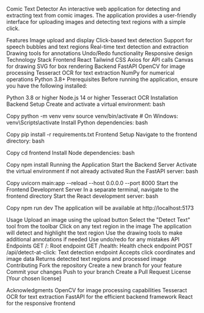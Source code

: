 Comic Text Detector
An interactive web application for detecting and extracting text from comic images. The application provides a user-friendly interface for uploading images and detecting text regions with a simple click.

Features
Image upload and display
Click-based text detection
Support for speech bubbles and text regions
Real-time text detection and extraction
Drawing tools for annotations
Undo/Redo functionality
Responsive design
Technology Stack
Frontend
React
Tailwind CSS
Axios for API calls
Canvas for drawing
SVG for box rendering
Backend
FastAPI
OpenCV for image processing
Tesseract OCR for text extraction
NumPy for numerical operations
Python 3.8+
Prerequisites
Before running the application, ensure you have the following installed:

Python 3.8 or higher
Node.js 14 or higher
Tesseract OCR
Installation
Backend Setup
Create and activate a virtual environment:
bash

Copy
python -m venv venv
source venv/bin/activate  # On Windows: venv\Scripts\activate
Install Python dependencies:
bash

Copy
pip install -r requirements.txt
Frontend Setup
Navigate to the frontend directory:
bash

Copy
cd frontend
Install Node dependencies:
bash

Copy
npm install
Running the Application
Start the Backend Server
Activate the virtual environment if not already activated
Run the FastAPI server:
bash

Copy
uvicorn main:app --reload --host 0.0.0.0 --port 8000
Start the Frontend Development Server
In a separate terminal, navigate to the frontend directory
Start the React development server:
bash

Copy
npm run dev
The application will be available at http://localhost:5173

Usage
Upload an image using the upload button
Select the "Detect Text" tool from the toolbar
Click on any text region in the image
The application will detect and highlight the text region
Use the drawing tools to make additional annotations if needed
Use undo/redo for any mistakes
API Endpoints
GET /: Root endpoint
GET /health: Health check endpoint
POST /api/detect-at-click: Text detection endpoint
Accepts click coordinates and image data
Returns detected text regions and processed image
Contributing
Fork the repository
Create a new branch for your feature
Commit your changes
Push to your branch
Create a Pull Request
License
[Your chosen license]

Acknowledgments
OpenCV for image processing capabilities
Tesseract OCR for text extraction
FastAPI for the efficient backend framework
React for the responsive frontend